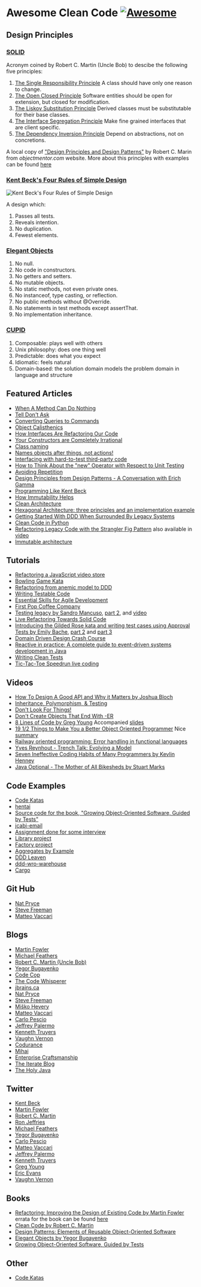 # Awesome Clean Code [![Awesome](https://awesome.re/badge.svg)](https://awesome.re)
## Design Principles
### [SOLID](http://butunclebob.com/ArticleS.UncleBob.PrinciplesOfOod)
Acronym coined by Robert C. Martin (Uncle Bob) to descibe the following five principles:
1. [The Single Responsibility Principle](https://docs.google.com/open?id=0ByOwmqah_nuGNHEtcU5OekdDMkk) A class should have only one reason to change.
2. [The Open Closed Principle](http://docs.google.com/a/cleancoder.com/viewer?a=v&pid=explorer&chrome=true&srcid=0BwhCYaYDn8EgN2M5MTkwM2EtNWFkZC00ZTI3LWFjZTUtNTFhZGZiYmUzODc1&hl=en) Software entities should be open for extension, but closed for modification.
3. [The Liskov Substitution Principle](https://drive.google.com/file/d/0BwhCYaYDn8EgNzAzZjA5ZmItNjU3NS00MzQ5LTkwYjMtMDJhNDU5ZTM0MTlh/view) Derived classes must be substitutable for their base classes.
4. [The Interface Segregation Principle](https://drive.google.com/file/d/0BwhCYaYDn8EgOTViYjJhYzMtMzYxMC00MzFjLWJjMzYtOGJiMDc5N2JkYmJi/view) Make fine grained interfaces that are client specific.
5. [The Dependency Inversion Principle](https://drive.google.com/file/d/0BwhCYaYDn8EgMjdlMWIzNGUtZTQ0NC00ZjQ5LTkwYzQtZjRhMDRlNTQ3ZGMz/view) Depend on abstractions, not on concretions.

A local copy of ["Design Principles and Design Patterns"](https://github.com/kkisiele/awesome-clean-code/raw/master/principles_and_patterns.pdf) by Robert C. Marin from _objectmentor.com_ website.
More about this principles with examples can be found [here](https://lostechies.com/wp-content/uploads/2011/03/pablos_solid_ebook.pdf)

### [Kent Beck's Four Rules of Simple Design](https://martinfowler.com/bliki/BeckDesignRules.html)
![Kent Beck's Four Rules of Simple Design](https://github.com/kkisiele/awesome-clean-code/raw/master/kent_beck_simple_design.jpg "Kent Beck's Four Rules of Simple Design")

A design which:
1. Passes all tests.
2. Reveals intention.
3. No duplication.
4. Fewest elements.

### [Elegant Objects](http://www.elegantobjects.org)
1. No null.
2. No code in constructors.
3. No getters and setters.
4. No mutable objects.
5. No static methods, not even private ones.
6. No instanceof, type casting, or reflection.
7. No public methods without @Override.
8. No statements in test methods except assertThat.
9. No implementation inheritance.

### [CUPID](https://dannorth.net/2022/02/10/cupid-for-joyful-coding/)
1. Composable: plays well with others
2. Unix philosophy: does one thing well
3. Predictable: does what you expect
4. Idiomatic: feels natural
5. Domain-based: the solution domain models the problem domain in language and structure

## Featured Articles
* [When A Method Can Do Nothing](https://michaelfeathers.silvrback.com/when-it-s-okay-for-a-method-to-do-nothing)
* [Tell Don't Ask](https://martinfowler.com/bliki/TellDontAsk.html)
* [Converting Queries to Commands](https://michaelfeathers.silvrback.com/converting-queries-to-commands)
* [Object Calisthenics](https://www.bennadel.com/resources/uploads/2012/ObjectCalisthenics.pdf)
* [How Interfaces Are Refactoring Our Code](http://www.amihaiemil.com/2017/08/12/how-interfaces-are-refactoring-our-code.html)
* [Your Constructors are Completely Irrational](http://blog.thecodewhisperer.com/permalink/your-constructors-are-completely-irrational)
* [Class naming](http://objology.blogspot.com/2011/09/one-of-best-bits-of-programming-advice.html)
* [Names objects after things, not actions!](http://matteo.vaccari.name/blog/archives/743)
* [Interfacing with hard-to-test third-party code](http://misko.hevery.com/2009/01/04/interfacing-with-hard-to-test-third-party-code/)
* [How to Think About the "new" Operator with Respect to Unit Testing](http://misko.hevery.com/2008/07/08/how-to-think-about-the-new-operator/)
* [Avoiding Repetition](https://www.martinfowler.com/ieeeSoftware/repetition.pdf)
* [Design Principles from Design Patterns - A Conversation with Erich Gamma](https://www.artima.com/lejava/articles/designprinciplesP.html)
* [Programming Like Kent Beck](https://blog.iterate.no/2012/06/20/programming-like-kent-beck/)
* [How Immutability Helps](https://www.yegor256.com/2014/11/07/how-immutability-helps.html)
* [Clean Architecture](https://8thlight.com/blog/uncle-bob/2012/08/13/the-clean-architecture.html)
* [Hexagonal Architecture: three principles and an implementation example](https://blog.octo.com/en/hexagonal-architecture-three-principles-and-an-implementation-example/)
* [Getting Started With DDD When Surrounded By Legacy Systems](http://domainlanguage.com/wp-content/uploads/2016/04/GettingStartedWithDDDWhenSurroundedByLegacySystemsV1.pdf)
* [Clean Code in Python](https://testdriven.io/blog/clean-code-python/)
* [Refactoring Legacy Code with the Strangler Fig Pattern](https://shopify.engineering/refactoring-legacy-code-strangler-fig-pattern) also available in [video](https://www.youtube.com/watch?v=zZ95_5y_iPk)
* [Immutable architecture](https://enterprisecraftsmanship.com/posts/immutable-architecture/)

## Tutorials
* [Refactoring a JavaScript video store](https://martinfowler.com/articles/refactoring-video-store-js)
* [Bowling Game Kata](http://butunclebob.com/ArticleS.UncleBob.TheBowlingGameKata)
* [Refactoring from anemic model to DDD](https://blog.pragmatists.com/refactoring-from-anemic-model-to-ddd-880d3dd3d45f)
* [Writing Testable Code](http://misko.hevery.com/code-reviewers-guide)
* [Essential Skills for Agile Development](http://www2.cpttm.org.mo/cyberlab/softdev/ESAD/)
* [First Pop Coffee Company](https://buildplease.com/pages/fpc-1/)
* [Testing legacy by Sandro Mancuso](https://codurance.com/2011/07/16/testing-legacy-hard-wired-dependencies/), [part 2](https://codurance.com/2011/07/18/testing-legacy-hard-wired-dependencies_17/), and [video](https://www.youtube.com/watch?v=_NnElPO5BU0)
* [Live Refactoring Towards Solid Code](https://www.youtube.com/watch?v=jwJnd9ycs6Q)
* [Introducing the Gilded Rose kata and writing test cases using Approval Tests by Emily Bache](https://www.youtube.com/watch?v=zyM2Ep28ED8), [part 2](https://www.youtube.com/watch?v=OJmg9aMxPDI) and [part 3](https://www.youtube.com/watch?v=NADVhSjeyJA)
* [Domain Driven Design Crash Course](https://vaadin.com/learn/tutorials/ddd)
* [Reactive in practice: A complete guide to event-driven systems development in Java](https://developer.ibm.com/series/reactive-in-practice/)
* [Writing Clean Tests](https://www.petrikainulainen.net/writing-clean-tests/)
* [Tic-Tac-Toe Speedrun live coding](https://www.youtube.com/watch?v=z4qvIaJhSkU)
 
## Videos
* [How To Design A Good API and Why it Matters by Joshua Bloch](https://www.youtube.com/watch?v=aAb7hSCtvGw)
* [Inheritance, Polymorphism, & Testing](https://www.youtube.com/watch?v=4F72VULWFvc)
* [Don't Look For Things!](https://www.youtube.com/watch?v=RlfLCWKxHJ0)
* [Don't Create Objects That End With -ER](https://www.youtube.com/watch?v=WpP4rIhh5e4)
* [8 Lines of Code by Greg Young](https://www.infoq.com/presentations/8-lines-code-refactoring) Accompanied [slides](https://github.com/kkisiele/awesome-clean-code/raw/master/GregYoung_8LinesOfCode.pdf)
* [19 1/2 Things to Make You a Better Object Oriented Programmer](https://vimeo.com/17151526) Nice [summary](http://www.simpletechture.nl/blog/2011/objectoriented/)
* [Railway oriented programming: Error handling in functional languages](https://vimeo.com/113707214)
* [Yves Reynhout - Trench Talk: Evolving a Model](https://www.youtube.com/watch?v=7StN-vNjRSw)
* [Seven Ineffective Coding Habits of Many Programmers by Kevlin Henney](https://www.youtube.com/watch?v=ZsHMHukIlJY)
* [Java Optional - The Mother of All Bikesheds by Stuart Marks](https://www.youtube.com/watch?v=Ej0sss6cq14)

## Code Examples
* [Code Katas](https://github.com/kkisiele/codekata)
* [hentai](https://github.com/jakubnabrdalik/hentai)
* [Source code for the book, "Growing Object-Oriented Software, Guided by Tests"](https://github.com/sf105/goos-code)
* [jcabi-email](https://github.com/jcabi/jcabi-email)
* [Assignment done for some interview](https://github.com/kkisiele/loganalyzer)
* [Library project](https://github.com/ddd-by-examples/library)
* [Factory project](https://github.com/ddd-by-examples/factory)
* [Aggregates by Example](https://github.com/mariuszgil/aggregates-by-example)
* [DDD Leaven](https://github.com/BottegaIT/ddd-leaven-v2)
* [ddd-wro-warehouse](https://github.com/michal-michaluk/ddd-wro-warehouse)
* [Cargo](https://github.com/citerus/dddsample-core)

## Git Hub
* [Nat Pryce](https://github.com/npryce)
* [Steve Freeman](https://github.com/sf105)
* [Matteo Vaccari](https://github.com/xpmatteo)

## Blogs
* [Martin Fowler](https://martinfowler.com/bliki)
* [Michael Feathers](https://michaelfeathers.silvrback.com)
* [Robert C. Martin (Uncle Bob)](https://blog.cleancoder.com)
* [Yegor Bugayenko](http://www.yegor256.com)
* [Code Cop](http://blog.code-cop.org)
* [The Code Whisperer](http://blog.thecodewhisperer.com)
* [jbrains.ca](http://blog.jbrains.ca)
* [Nat Pryce](http://www.natpryce.com)
* [Steve Freeman](http://www.m3p.co.uk/blog)
* [Miško Hevery](http://misko.hevery.com)
* [Matteo Vaccari](http://matteo.vaccari.name/blog)
* [Carlo Pescio](http://www.carlopescio.com)
* [Jeffrey Palermo](http://jeffreypalermo.com)
* [Kenneth Truyers](https://www.kenneth-truyers.net)
* [Vaughn Vernon](http://forcomprehension.com/blog/)
* [Codurance](https://codurance.com/publications/)
* [Mihai](https://www.amihaiemil.com)
* [Enterprise Craftsmanship](https://enterprisecraftsmanship.com)
* [The Iterate Blog](https://blog.iterate.no)
* [The Holy Java](https://theholyjava.wordpress.com)

## Twitter
* [Kent Beck](https://twitter.com/kentbeck)
* [Martin Fowler](https://twitter.com/martinfowler)
* [Robert C. Martin](https://twitter.com/unclebobmartin)
* [Ron Jeffries](https://twitter.com/RonJeffries)
* [Michael Feathers](https://twitter.com/mfeathers)
* [Yegor Bugayenko](https://twitter.com/yegor256)
* [Carlo Pescio](https://twitter.com/carlopescio)
* [Matteo Vaccari](https://twitter.com/xpmatteo)
* [Jeffrey Palermo](https://twitter.com/jeffreypalermo)
* [Kenneth Truyers](https://twitter.com/kennethtruyers)
* [Greg Young](https://twitter.com/gregyoung)
* [Eric Evans](https://twitter.com/ericevans0)
* [Vaughn Vernon](https://twitter.com/VaughnVernon)

## Books
* [Refactoring: Improving the Design of Existing Code by Martin Fowler](https://www.amazon.com/Refactoring-Improving-Existing-Addison-Wesley-Technology-ebook/dp/B007WTFWJ6) errata for the book can be found [here](https://martinfowler.com/refactoringErrata.html)
* [Clean Code by Robert C. Martin](https://www.amazon.com/Clean-Code-Handbook-Software-Craftsmanship-ebook/dp/B001GSTOAM)
* [Design Patterns: Elements of Reusable Object-Oriented Software](https://www.amazon.com/Design-Patterns-Object-Oriented-Addison-Wesley-Professional-ebook/dp/B000SEIBB8)
* [Elegant Objects by Yegor Bugayenko](https://www.amazon.com/gp/product/1519166915/)
* [Growing Object-Oriented Software, Guided by Tests](https://www.amazon.com/Growing-Object-Oriented-Software-Guided-Tests-dp-0321503627/dp/0321503627/)

## Other
* [Code Katas](http://codekata.com)
